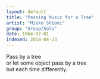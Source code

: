 ```yaml
---
layout: default
title: "Passing Music for a Tree"
artist: "Mieko Shiomi"
group: "Group/Solo"
date: 1964-07-01
indexed: 2018-04-23
---
```

Pass by a tree <br> or let some object pass by a tree <br> but each time differently.
